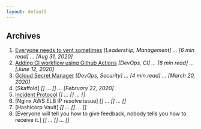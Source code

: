 ```yaml
---
layout: default
---
```


## Archives

1. [Everyone needs to vent sometimes](./everyone_needs_to_vent.html) _[Leadership, Management] ... [6 min read] ... [Aug 31, 2020]_
2. [Adding CI workflow using Github Actions](./github_actions.html) _[DevOps, CI] ... [8 min read] ... [June 12, 2020]_
3. [Gcloud Secret Manager](./gcloud_secrets.html) _[DevOps, Security] ... [4 min read] ... [March 20, 2020]_
4. [Skaffold] _[] ... [] ... [February 22, 2020]_
5. [Incident Protocol](./incident_protocol.html) _[] ... [] ... []_
6. [Nginx AWS ELB IP resolve issue] _[] ... [] ... []_
7. [Hashicorp Vault] _[] ... [] ... []_
8. [Everyone will tell you how to give feedback, nobody tells you how to receive it.] _[] ... [] ... []_